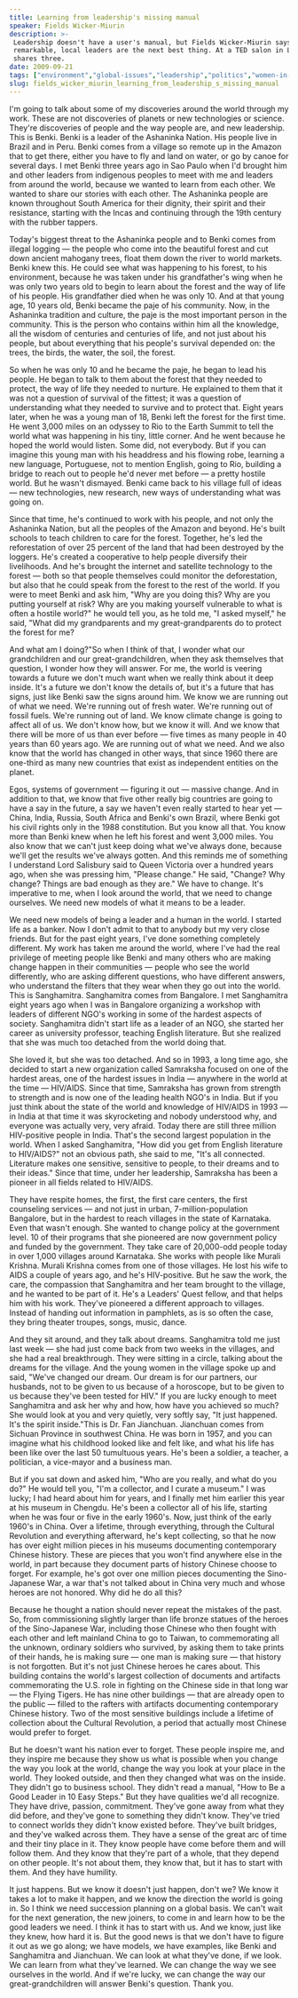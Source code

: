 ```yaml
---
title: Learning from leadership's missing manual
speaker: Fields Wicker-Miurin
description: >-
 Leadership doesn't have a user's manual, but Fields Wicker-Miurin says stories of
 remarkable, local leaders are the next best thing. At a TED salon in London, she
 shares three.
date: 2009-09-21
tags: ["environment","global-issues","leadership","politics","women-in-business"]
slug: fields_wicker_miurin_learning_from_leadership_s_missing_manual
---
```


I'm going to talk about some of my discoveries around the world through my work. These are
not discoveries of planets or new technologies or science. They're discoveries of people
and the way people are, and new leadership. This is Benki. Benki is a leader of the
Ashaninka Nation. His people live in Brazil and in Peru. Benki comes from a village so
remote up in the Amazon that to get there, either you have to fly and land on water, or go
by canoe for several days. I met Benki three years ago in Sao Paulo when I'd brought him
and other leaders from indigenous peoples to meet with me and leaders from around the
world, because we wanted to learn from each other. We wanted to share our stories with
each other. The Ashaninka people are known throughout South America for their dignity,
their spirit and their resistance, starting with the Incas and continuing through the 19th
century with the rubber tappers.

Today's biggest threat to the Ashaninka people and to Benki comes from illegal logging —
the people who come into the beautiful forest and cut down ancient mahogany trees, float
them down the river to world markets. Benki knew this. He could see what was happening to
his forest, to his environment, because he was taken under his grandfather's wing when he
was only two years old to begin to learn about the forest and the way of life of his
people. His grandfather died when he was only 10. And at that young age, 10 years old,
Benki became the paje of his community. Now, in the Ashaninka tradition and culture, the
paje is the most important person in the community. This is the person who contains within
him all the knowledge, all the wisdom of centuries and centuries of life, and not just
about his people, but about everything that his people's survival depended on: the trees,
the birds, the water, the soil, the forest.

So when he was only 10 and he became the paje, he began to lead his people. He began to
talk to them about the forest that they needed to protect, the way of life they needed to
nurture. He explained to them that it was not a question of survival of the fittest; it
was a question of understanding what they needed to survive and to protect that. Eight
years later, when he was a young man of 18, Benki left the forest for the first time. He
went 3,000 miles on an odyssey to Rio to the Earth Summit to tell the world what was
happening in his tiny, little corner. And he went because he hoped the world would listen.
Some did, not everybody. But if you can imagine this young man with his headdress and his
flowing robe, learning a new language, Portuguese, not to mention English, going to Rio,
building a bridge to reach out to people he'd never met before — a pretty hostile world.
But he wasn't dismayed. Benki came back to his village full of ideas — new technologies,
new research, new ways of understanding what was going on.

Since that time, he's continued to work with his people, and not only the Ashaninka
Nation, but all the peoples of the Amazon and beyond. He's built schools to teach children
to care for the forest. Together, he's led the reforestation of over 25 percent of the
land that had been destroyed by the loggers. He's created a cooperative to help people
diversify their livelihoods. And he's brought the internet and satellite technology to the
forest — both so that people themselves could monitor the deforestation, but also that he
could speak from the forest to the rest of the world. If you were to meet Benki and ask
him, "Why are you doing this? Why are you putting yourself at risk? Why are you making
yourself vulnerable to what is often a hostile world?" he would tell you, as he told me,
"I asked myself," he said, "What did my grandparents and my great-grandparents do to
protect the forest for me?

And what am I doing?"So when I think of that, I wonder what our grandchildren and our
great-grandchildren, when they ask themselves that question, I wonder how they will
answer. For me, the world is veering towards a future we don't much want when we really
think about it deep inside. It's a future we don't know the details of, but it's a future
that has signs, just like Benki saw the signs around him. We know we are running out of
what we need. We're running out of fresh water. We're running out of fossil fuels. We're
running out of land. We know climate change is going to affect all of us. We don't know
how, but we know it will. And we know that there will be more of us than ever before —
five times as many people in 40 years than 60 years ago. We are running out of what we
need. And we also know that the world has changed in other ways, that since 1960 there are
one-third as many new countries that exist as independent entities on the
planet.

Egos, systems of government — figuring it out — massive change. And in addition to that,
we know that five other really big countries are going to have a say in the future, a say
we haven't even really started to hear yet — China, India, Russia, South Africa and
Benki's own Brazil, where Benki got his civil rights only in the 1988 constitution. But you
know all that. You know more than Benki knew when he left his forest and went 3,000 miles.
You also know that we can't just keep doing what we've always done, because we'll get the
results we've always gotten. And this reminds me of something I understand Lord Salisbury
said to Queen Victoria over a hundred years ago, when she was pressing him, "Please
change." He said, "Change? Why change? Things are bad enough as they are." We have to
change. It's imperative to me, when I look around the world, that we need to change
ourselves. We need new models of what it means to be a leader.

We need new models of being a leader and a human in the world. I started life as a banker.
Now I don't admit to that to anybody but my very close friends. But for the past eight
years, I've done something completely different. My work has taken me around the world,
where I've had the real privilege of meeting people like Benki and many others who are
making change happen in their communities — people who see the world differently, who are
asking different questions, who have different answers, who understand the filters that
they wear when they go out into the world. This is Sanghamitra. Sanghamitra comes from
Bangalore. I met Sanghamitra eight years ago when I was in Bangalore organizing a workshop
with leaders of different NGO's working in some of the hardest aspects of society.
Sanghamitra didn't start life as a leader of an NGO, she started her career as university
professor, teaching English literature. But she realized that she was much too detached
from the world doing that.

She loved it, but she was too detached. And so in 1993, a long time ago, she decided to
start a new organization called Samraksha focused on one of the hardest areas, one of the
hardest issues in India — anywhere in the world at the time — HIV/AIDS. Since that time,
Samraksha has grown from strength to strength and is now one of the leading health NGO's
in India. But if you just think about the state of the world and knowledge of HIV/AIDS in
1993 — in India at that time it was skyrocketing and nobody understood why, and everyone
was actually very, very afraid. Today there are still three million HIV-positive people in
India. That's the second largest population in the world. When I asked Sanghamitra, "How
did you get from English literature to HIV/AIDS?" not an obvious path, she said to me,
"It's all connected. Literature makes one sensitive, sensitive to people, to their dreams
and to their ideas." Since that time, under her leadership, Samraksha has been a pioneer
in all fields related to HIV/AIDS.

They have respite homes, the first, the first care centers, the first counseling services
— and not just in urban, 7-million-population Bangalore, but in the hardest to reach
villages in the state of Karnataka. Even that wasn't enough. She wanted to change policy
at the government level. 10 of their programs that she pioneered are now government policy
and funded by the government. They take care of 20,000-odd people today in over 1,000
villages around Karnataka. She works with people like Murali Krishna. Murali Krishna comes
from one of those villages. He lost his wife to AIDS a couple of years ago, and he's
HIV-positive. But he saw the work, the care, the compassion that Sanghamitra and her team
brought to the village, and he wanted to be part of it. He's a Leaders' Quest fellow, and
that helps him with his work. They've pioneered a different approach to villages. Instead
of handing out information in pamphlets, as is so often the case, they bring theater
troupes, songs, music, dance.

And they sit around, and they talk about dreams. Sanghamitra told me just last week — she
had just come back from two weeks in the villages, and she had a real breakthrough. They
were sitting in a circle, talking about the dreams for the village. And the young women in
the village spoke up and said, "We've changed our dream. Our dream is for our partners,
our husbands, not to be given to us because of a horoscope, but to be given to us because
they've been tested for HIV." If you are lucky enough to meet Sanghamitra and ask her why
and how, how have you achieved so much? She would look at you and very quietly, very
softly say, "It just happened. It's the spirit inside."This is Dr. Fan Jianchuan.
Jianchuan comes from Sichuan Province in southwest China. He was born in 1957, and you can
imagine what his childhood looked like and felt like, and what his life has been like over
the last 50 tumultuous years. He's been a soldier, a teacher, a politician, a vice-mayor
and a business man.

But if you sat down and asked him, "Who are you really, and what do you do?" He would tell
you, "I'm a collector, and I curate a museum." I was lucky; I had heard about him for
years, and I finally met him earlier this year at his museum in Chengdu. He's been a
collector all of his life, starting when he was four or five in the early 1960's. Now,
just think of the early 1960's in China. Over a lifetime, through everything, through the
Cultural Revolution and everything afterward, he's kept collecting, so that he now has
over eight million pieces in his museums documenting contemporary Chinese history. These
are pieces that you won't find anywhere else in the world, in part because they document
parts of history Chinese choose to forget. For example, he's got over one million pieces
documenting the Sino-Japanese War, a war that's not talked about in China very much and
whose heroes are not honored. Why did he do all this?

Because he thought a nation should never repeat the mistakes of the past. So, from
commissioning slightly larger than life bronze statues of the heroes of the Sino-Japanese
War, including those Chinese who then fought with each other and left mainland China to go
to Taiwan, to commemorating all the unknown, ordinary soldiers who survived, by asking
them to take prints of their hands, he is making sure — one man is making sure — that
history is not forgotten. But it's not just Chinese heroes he cares about. This building
contains the world's largest collection of documents and artifacts commemorating the U.S.
role in fighting on the Chinese side in that long war — the Flying Tigers. He has nine
other buildings — that are already open to the public — filled to the rafters with
artifacts documenting contemporary Chinese history. Two of the most sensitive buildings
include a lifetime of collection about the Cultural Revolution, a period that actually
most Chinese would prefer to forget.

But he doesn't want his nation ever to forget. These people inspire me, and they inspire me
because they show us what is possible when you change the way you look at the world,
change the way you look at your place in the world. They looked outside, and then they
changed what was on the inside. They didn't go to business school. They didn't read a
manual, "How to Be a Good Leader in 10 Easy Steps." But they have qualities we'd all
recognize. They have drive, passion, commitment. They've gone away from what they did
before, and they've gone to something they didn't know. They've tried to connect worlds
they didn't know existed before. They've built bridges, and they've walked across them.
They have a sense of the great arc of time and their tiny place in it. They know people
have come before them and will follow them. And they know that they're part of a whole,
that they depend on other people. It's not about them, they know that, but it has to start
with them. And they have humility.

It just happens. But we know it doesn't just happen, don't we? We know it takes a lot to
make it happen, and we know the direction the world is going in. So I think we need
succession planning on a global basis. We can't wait for the next generation, the new
joiners, to come in and learn how to be the good leaders we need. I think it has to start
with us. And we know, just like they knew, how hard it is. But the good news is that we
don't have to figure it out as we go along; we have models, we have examples, like Benki
and Sanghamitra and Jianchuan. We can look at what they've done, if we look. We can learn
from what they've learned. We can change the way we see ourselves in the world. And if
we're lucky, we can change the way our great-grandchildren will answer Benki's
question. Thank you.

<!--
ad_duration=3.33
comment_count=58
event="TEDSalon London 2009"
external_start_time=0
intro_duration=11.82
is_subtitle_required="False"
is_talk_featured="True"
language="en"
language_swap="False"
native_language="en"
number_of_related_talks=6
number_of_speakers=1
number_of_subtitled_videos=20
number_of_tags=5
number_of_talk_download_languages=21
number_of_talk_more_resources=0
number_of_talk_recommendations=0
number_of_talks_take_actions=0
post_ad_duration=0.83
published_timestamp="2009-11-18 09:17:00"
recording_date="2009-09-21"
speaker_description="Social entrepreneur"
speaker_is_published=1
speaker_name="Fields Wicker-Miurin"
speaker_what_others_say="An unforgettable week, the most serious amount of self-education I have had in 30 years.\""
talk_name="Learning from leadership's missing manual"
talks_tags=["environment","global-issues","leadership","politics","women-in-business"]
url_audio="https://download.ted.com/talks/FieldsWickerMiurin_2009S.mp3?apikey=acme-roadrunner"
url_photo_speaker="https://pe.tedcdn.com/images/ted/c5e5ea1e653c4e20436608ffa09cbcd44691c24e_254x191.jpg"
url_photo_talk="https://s3.amazonaws.com/talkstar-photos/uploads/409ccfbb-310f-435a-84b4-666b5cbff1c2/FieldsWicker-Miurin_2009G-embed.jpg"
url_webpage="https://www.ted.com/talks/fields_wicker_miurin_learning_from_leadership_s_missing_manual"
video_type_name="TED Stage Talk"
-->